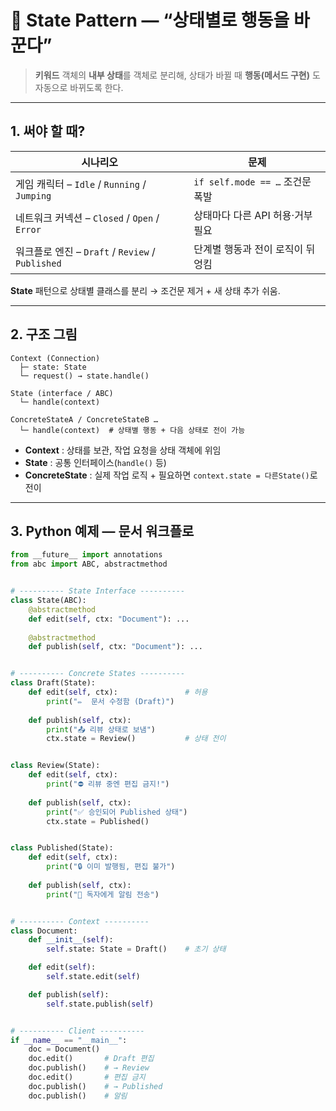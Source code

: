 # 🔄 State Pattern — “상태별로 행동을 바꾼다”

> **키워드**
> 객체의 **내부 상태**를 객체로 분리해, 상태가 바뀔 때 **행동(메서드 구현)** 도 자동으로 바뀌도록 한다.

---

## 1. 써야 할 때?

| 시나리오                                       | 문제                         |
| ------------------------------------------ | -------------------------- |
| 게임 캐릭터 – `Idle` / `Running` / `Jumping`    | `if self.mode == …` 조건문 폭발 |
| 네트워크 커넥션 – `Closed` / `Open` / `Error`     | 상태마다 다른 API 허용·거부 필요       |
| 워크플로 엔진 – `Draft` / `Review` / `Published` | 단계별 행동과 전이 로직이 뒤엉킴         |

**State** 패턴으로 상태별 클래스를 분리 → 조건문 제거 + 새 상태 추가 쉬움.

---

## 2. 구조 그림

```
Context (Connection)
  ├─ state: State
  └─ request() → state.handle()

State (interface / ABC)
  └─ handle(context)

ConcreteStateA / ConcreteStateB …
  └─ handle(context)  # 상태별 행동 + 다음 상태로 전이 가능
```

* **Context** : 상태를 보관, 작업 요청을 상태 객체에 위임
* **State** : 공통 인터페이스(`handle()` 등)
* **ConcreteState** : 실제 작업 로직 + 필요하면 `context.state = 다른State()`로 전이

---

## 3. Python 예제 — **문서 워크플로**

```python
from __future__ import annotations
from abc import ABC, abstractmethod


# ---------- State Interface ----------
class State(ABC):
    @abstractmethod
    def edit(self, ctx: "Document"): ...
    
    @abstractmethod
    def publish(self, ctx: "Document"): ...


# ---------- Concrete States ----------
class Draft(State):
    def edit(self, ctx):               # 허용
        print("✏️  문서 수정함 (Draft)")
    
    def publish(self, ctx):
        print("📤 리뷰 상태로 보냄")
        ctx.state = Review()           # 상태 전이


class Review(State):
    def edit(self, ctx):
        print("⛔ 리뷰 중엔 편집 금지!")
    
    def publish(self, ctx):
        print("✅ 승인되어 Published 상태")
        ctx.state = Published()


class Published(State):
    def edit(self, ctx):
        print("🔒 이미 발행됨, 편집 불가")
    
    def publish(self, ctx):
        print("🔔 독자에게 알림 전송")


# ---------- Context ----------
class Document:
    def __init__(self):
        self.state: State = Draft()    # 초기 상태

    def edit(self):
        self.state.edit(self)

    def publish(self):
        self.state.publish(self)


# ---------- Client ----------
if __name__ == "__main__":
    doc = Document()
    doc.edit()       # Draft 편집
    doc.publish()    # → Review
    doc.edit()       # 편집 금지
    doc.publish()    # → Published
    doc.publish()    # 알림

```